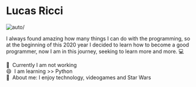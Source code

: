 # Lucas Ricci

<img src="https://avatars3.githubusercontent.com/u/62891523?s=400&v=4"
     alt=auto/>

I always found amazing how many things I can do with the programming, so at the beginning of this 2020 year I decided to learn how to become a good programmer, now I am in this journey, seeking to learn more and more. 💻

:handbag: &nbsp;Currently I am not working
 <br/> :smile: &nbsp;I am learning >> Python
 <br/> 💬  &nbsp;About me: I enjoy technology, videogames and Star Wars 
